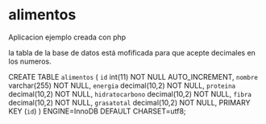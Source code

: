 alimentos
=========

Aplicacion ejemplo creada con php

la tabla de la base de datos está mofificada para que acepte decimales en los numeros.

  CREATE TABLE `alimentos` (
    `id` int(11) NOT NULL AUTO_INCREMENT,
    `nombre` varchar(255) NOT NULL,
    `energia` decimal(10,2) NOT NULL,
    `proteina` decimal(10,2) NOT NULL,
    `hidratocarbono` decimal(10,2) NOT NULL,
    `fibra` decimal(10,2) NOT NULL,
    `grasatotal` decimal(10,2) NOT NULL,
    PRIMARY KEY (`id`)
  ) ENGINE=InnoDB DEFAULT CHARSET=utf8;

